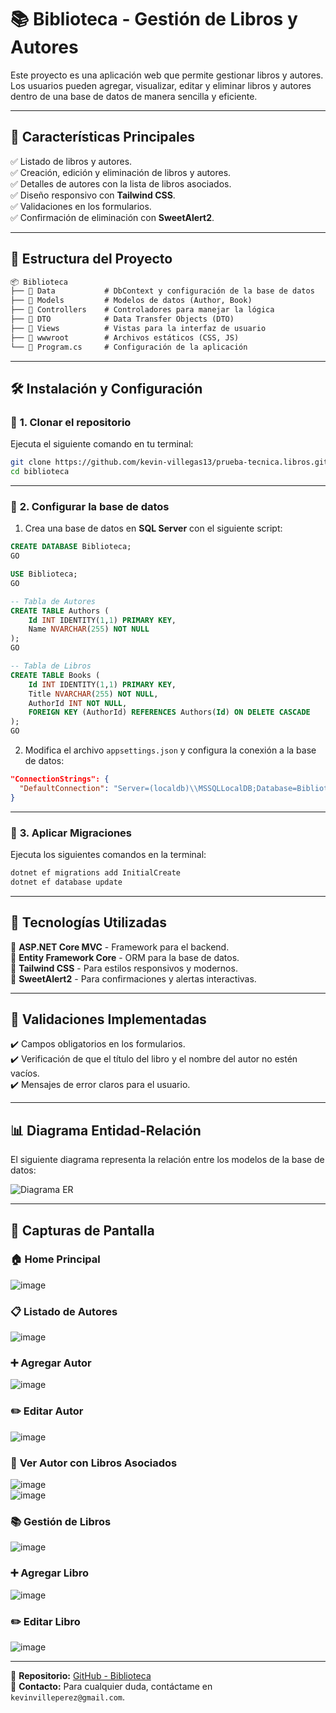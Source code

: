 # 📚 **Biblioteca - Gestión de Libros y Autores**  

Este proyecto es una aplicación web que permite gestionar libros y autores. Los usuarios pueden agregar, visualizar, editar y eliminar libros y autores dentro de una base de datos de manera sencilla y eficiente.  

---

## 🚀 **Características Principales**  

✅ Listado de libros y autores.  
✅ Creación, edición y eliminación de libros y autores.  
✅ Detalles de autores con la lista de libros asociados.  
✅ Diseño responsivo con **Tailwind CSS**.  
✅ Validaciones en los formularios.  
✅ Confirmación de eliminación con **SweetAlert2**.  

---

## 📂 **Estructura del Proyecto**  

```markdown
📦 Biblioteca
├── 📁 Data           # DbContext y configuración de la base de datos
├── 📁 Models         # Modelos de datos (Author, Book)
├── 📁 Controllers    # Controladores para manejar la lógica
├── 📁 DTO            # Data Transfer Objects (DTO)
├── 📁 Views          # Vistas para la interfaz de usuario
├── 📁 wwwroot        # Archivos estáticos (CSS, JS)
└── 📄 Program.cs     # Configuración de la aplicación
```

---

## 🛠️ **Instalación y Configuración**  

### 🔹 **1. Clonar el repositorio**  

Ejecuta el siguiente comando en tu terminal:  

```sh
git clone https://github.com/kevin-villegas13/prueba-tecnica.libros.git
cd biblioteca
```

---

### 🔹 **2. Configurar la base de datos**  

1. Crea una base de datos en **SQL Server** con el siguiente script:  

```sql
CREATE DATABASE Biblioteca;
GO

USE Biblioteca;
GO

-- Tabla de Autores
CREATE TABLE Authors (
    Id INT IDENTITY(1,1) PRIMARY KEY,
    Name NVARCHAR(255) NOT NULL
);
GO

-- Tabla de Libros
CREATE TABLE Books (
    Id INT IDENTITY(1,1) PRIMARY KEY,
    Title NVARCHAR(255) NOT NULL,
    AuthorId INT NOT NULL,
    FOREIGN KEY (AuthorId) REFERENCES Authors(Id) ON DELETE CASCADE
);
GO
```

2. Modifica el archivo `appsettings.json` y configura la conexión a la base de datos:  

```json
"ConnectionStrings": {
  "DefaultConnection": "Server=(localdb)\\MSSQLLocalDB;Database=BibliotecaDB;Trusted_Connection=True;"
}
```

---

### 🔹 **3. Aplicar Migraciones**  

Ejecuta los siguientes comandos en la terminal:  

```sh
dotnet ef migrations add InitialCreate
dotnet ef database update
```

---

## 🎨 **Tecnologías Utilizadas**  

🔹 **ASP.NET Core MVC** - Framework para el backend.  
🔹 **Entity Framework Core** - ORM para la base de datos.  
🔹 **Tailwind CSS** - Para estilos responsivos y modernos.  
🔹 **SweetAlert2** - Para confirmaciones y alertas interactivas.  

---

## 📝 **Validaciones Implementadas**  

✔️ Campos obligatorios en los formularios.  
✔️ Verificación de que el título del libro y el nombre del autor no estén vacíos.  
✔️ Mensajes de error claros para el usuario.  

---

## 📊 **Diagrama Entidad-Relación**  

El siguiente diagrama representa la relación entre los modelos de la base de datos:  

![Diagrama ER](https://github.com/user-attachments/assets/e3bdaae7-acbd-4618-8e82-b6bf2aac9b99)  

---

## 📸 **Capturas de Pantalla**  

### 🏠 **Home Principal**  
![image](https://github.com/user-attachments/assets/239bf29d-940b-4416-ad1d-0e8153e5610d)

### 📋 **Listado de Autores**  
![image](https://github.com/user-attachments/assets/a757683f-fef0-4a9c-87fc-3ffce0b858da)

### ➕ **Agregar Autor**  
![image](https://github.com/user-attachments/assets/cc442cca-0552-4b51-91cc-ca503385e33c)

### ✏️ **Editar Autor**  
![image](https://github.com/user-attachments/assets/834fc992-ae4a-46d4-967a-00c6d3be0db3)

### 📖 **Ver Autor con Libros Asociados**  
![image](https://github.com/user-attachments/assets/64325181-2782-4b4c-9020-a5d9dd5d8d12)  
![image](https://github.com/user-attachments/assets/39bf0b0d-bcf7-43b5-9204-c15ca883e1b8)

### 📚 **Gestión de Libros**  
![image](https://github.com/user-attachments/assets/9251a7cd-8b20-4945-ac94-843c51b58bd6)

### ➕ **Agregar Libro**  
![image](https://github.com/user-attachments/assets/ff79013c-6dba-4eb6-b3cb-8f00e425bb62)

### ✏️ **Editar Libro**  
![image](https://github.com/user-attachments/assets/eeb4f264-f154-47e4-b991-ac1803148f99)

---

📌 **Repositorio:** [GitHub - Biblioteca](https://github.com/kevin-villegas13/prueba-tecnica.libros)  
📩 **Contacto:** Para cualquier duda, contáctame en `kevinvilleperez@gmail.com`.  
